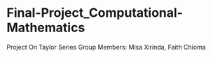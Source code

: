 # Final-Project_Computational-Mathematics
Project On Taylor Series
Group Members: Misa Xirinda, Faith Chioma

